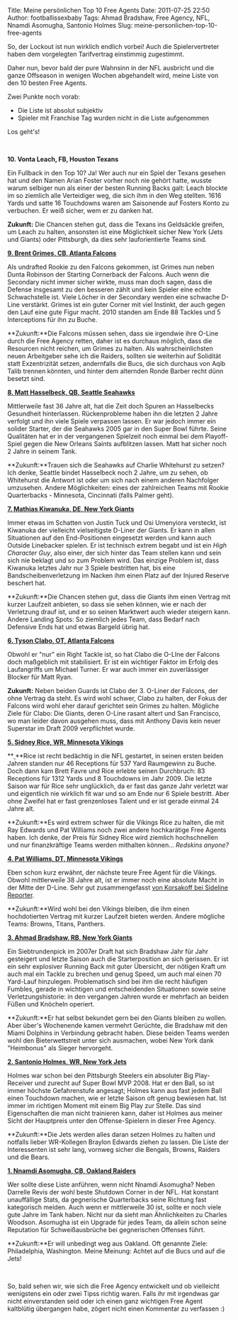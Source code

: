 Title: Meine persönlichen Top 10 Free Agents
Date: 2011-07-25 22:50
Author: footballissexbaby
Tags: Ahmad Bradshaw, Free Agency, NFL, Nnamdi Asomugha, Santonio Holmes
Slug: meine-personlichen-top-10-free-agents

So, der Lockout ist nun wirklich endlich vorbei! Auch die
Spielervertreter haben dem vorgelegten Tarifvertrag einstimmig
zugestimmt.

Daher nun, bevor bald der pure Wahnsinn in der NFL ausbricht und die
ganze Offseason in wenigen Wochen abgehandelt wird, meine Liste von den
10 besten Free Agents.

Zwei Punkte noch vorab:

-   Die Liste ist absolut subjektiv
-   Spieler mit Franchise Tag wurden nicht in die Liste aufgenommen

Los geht's!

 

**10. Vonta Leach, FB, Houston Texans**

Ein Fullback in den Top 10? Ja! Wer auch nur ein Spiel der Texans
gesehen hat und den Namen Arian Foster vorher noch nie gehört hatte,
wusste warum selbiger nun als einer der besten Running Backs galt: Leach
blockte im so ziemlich alle Verteidiger weg, die sich ihm in den Weg
stellten. 1616 Yards und satte 16 Touchdowns waren am Saisonende auf
Fosters Konto zu verbuchen. Er weiß sicher, wem er zu danken hat.

**Zukunft:** Die Chancen stehen gut, dass die Texans ins Geldsäckle
greifen, um Leach zu halten, ansonsten ist eine Möglichkeit sicher New
York (Jets und Giants) oder Pittsburgh, da dies sehr lauforientierte
Teams sind.

**<span style="text-decoration:underline;">9. Brent Grimes, CB, Atlanta
Falcons</span>**

Als undrafted Rookie zu den Falcons gekommen, ist Grimes nun neben Dunta
Robinson der Starting Cornerback der Falcons. Auch wenn die Secondary
nicht immer sicher wirkte, muss man doch sagen, dass die Defense
insgesamt zu den besseren zählt und kein Spieler eine echte
Schwachstelle ist. Viele Löcher in der Secondary werden eine schwache
D-Line verstärkt. Grimes ist ein guter Corner mit viel Instinkt, der
auch gegen den Lauf eine gute Figur macht. 2010 standen am Ende 88
Tackles und 5 Interceptions für ihn zu Buche.

**Zukunft:**Die Falcons müssen sehen, dass sie irgendwie ihre O-Line
durch die Free Agency retten, daher ist es durchaus möglich, dass die
Resourcen nicht reichen, um Grimes zu halten. Als wahrscheinlichsten
neuen Arbeitgeber sehe ich die Raiders, sollten sie weiterhin auf
Solidität statt Exzentrizität setzen, andernfalls die Bucs, die sich
durchaus von Aqib Talib trennen könnten, und hinter dem alternden Ronde
Barber recht dünn besetzt sind.

**<span style="text-decoration:underline;">8. Matt Hasselbeck, QB,
Seattle Seahawks</span>**

Mittlerweile fast 36 Jahre alt, hat die Zeit doch Spuren an Hasselbecks
Gesundheit hinterlassen. Rückenprobleme haben ihn die letzten 2 Jahre
verfolgt und ihn viele Spiele verpassen lassen. Er war jedoch immer ein
solider Starter, der die Seahawks 2005 gar in den Super Bowl führte.
Seine Qualitäten hat er in der vergangenen Spielzeit noch einmal bei dem
Playoff-Spiel gegen die New Orleans Saints aufblitzen lassen. Matt hat
sicher noch 2 Jahre in seinem Tank.

**Zukunft:**Trauen sich die Seahawks auf Charlie Whitehurst zu setzen?
Ich denke, Seattle bindet Hasselbeck noch 2 Jahre, um zu sehen, ob
Whitehurst die Antwort ist oder um sich nach einem anderen Nachfolger
umzusehen. Andere Möglichkeiten: eines der zahlreichen Teams mit Rookie
Quarterbacks - Minnesota, Cincinnati (falls Palmer geht).

**<span style="text-decoration:underline;">7. Mathias Kiwanuka, DE, New
York Giants</span>**

<span style="text-decoration:underline;"> </span>Immer etwas im Schatten
von Justin Tuck und Osi Umenyiora versteckt, ist Kiwanuka der vielleicht
vielseitigste D-Liner der Giants. Er kann in allen Situationen auf den
End-Positionen eingesetzt werden und kann auch Outside Linebacker
spielen. Er ist technisch extrem begabt und ist ein *High Character
Guy*, also einer, der sich hinter das Team stellen kann und sein sich
nie beklagt und so zum Problem wird. Das einzige Problem ist, dass
Kiwanuka letztes Jahr nur 3 Spiele bestritten hat, bis eine
Bandscheibenverletzung im Nacken ihm einen Platz auf der Injured Reserve
beschert hat.

**Zukunft:**Die Chancen stehen gut, dass die Giants ihm einen Vertrag
mit kurzer Laufzeit anbieten, so dass sie sehen können, wie er nach der
Verletzung drauf ist, und er so seinen Marktwert auch wieder steigern
kann. Andere Landing Spots: So ziemlich jedes Team, dass Bedarf nach
Defensive Ends hat und etwas Bargeld übrig hat.

**<span style="text-decoration:underline;">6. Tyson Clabo, OT, Atlanta
Falcons</span>**

Obwohl er "nur" ein Right Tackle ist, so hat Clabo die O-LIne der
Falcons doch maßgeblich mit stabilisiert. Er ist ein wichtiger Faktor im
Erfolg des Laufangriffs um Michael Turner. Er war auch immer ein
zuverlässiger Blocker für Matt Ryan.

**Zukunft:** Neben beiden Guards ist Clabo der 3. O-Liner der Falcons,
der ohne Vertrag da steht. Es wird wohl schwer, Clabo zu halten, der
Fokus der Falcons wird wohl eher darauf gerichtet sein Grimes zu halten.
Mögliche Ziele für Clabo: Die Giants, deren O-Line rasant altert und San
Francisco, wo man leider davon ausgehen muss, dass mit Anthony Davis
kein neuer Superstar im Draft 2009 verpflichtet wurde.

**<span style="text-decoration:underline;">5. Sidney Rice, WR, Minnesota
Vikings</span>**

**<span style="text-decoration:underline;"> </span>**Rice ist recht
bedächtig in die NFL gestartet, in seinen ersten beiden Jahren standen
nur 46 Receptions für 537 Yard Raumgewinn zu Buche. Doch dann kam Brett
Favre und Rice erlebte seinen Durchbruch: 83 Receptions für 1312 Yards
und 8 Touchdowns im Jahr 2009. Die letzte Saison war für Rice sehr
unglücklich, da er fast das ganze Jahr verletzt war und eigentlich nie
wirklich fit war und so am Ende nur 6 Spiele bestritt. Aber ohne Zweifel
hat er fast grenzenloses Talent und er ist gerade einmal 24 Jahre alt.

**Zukunft:**Es wird extrem schwer für die Vikings Rice zu halten, die
mit Ray Edwards und Pat Williams noch zwei andere hochkarätige Free
Agents haben. Ich denke, der Preis für Sidney Rice wird ziemlich
hochschnellen und nur finanzkräftige Teams werden mithalten können...
*Redskins anyone?*

**<span style="text-decoration:underline;">4. Pat Williams, DT,
Minnesota Vikings</span>**

Eben schon kurz erwähnt, der nächste teure Free Agent für die Vikings.
Obwohl mittlerweile 38 Jahre alt, ist er immer noch eine absolute Macht
in der Mitte der D-Line. Sehr gut zusammengefasst [von Korsakoff bei
Sideline Reporter][].

**Zukunft:**Wird wohl bei den Vikings bleiben, die ihm einen
hochdotierten Vertrag mit kurzer Laufzeit bieten werden. Andere mögliche
Teams: Browns, Titans, Panthers.

**<span style="text-decoration:underline;">3. Ahmad Bradshaw, RB, New
York Giants</span>**

Ein Siebtrundenpick im 2007er Draft hat sich Bradshaw Jahr für Jahr
gesteigert und letzte Saison auch die Starterposition an sich gerissen.
Er ist ein sehr explosiver Running Back mit guter Übersicht, der nötigen
Kraft um auch mal ein Tackle zu brechen und genug Speed, um auch mal
einen 70 Yard-Lauf hinzulegen. Problematisch sind bei ihm die recht
häufigen Fumbles, gerade in wichtigen und entscheidenden Situationen
sowie seine Verletzungshistorie: in den vergangen Jahren wurde er
mehrfach an beiden Füßen und Knöcheln operiert.

**Zukunft:**Er hat selbst bekundet gern bei den Giants bleiben zu
wollen. Aber über's Wochenende kamen vermehrt Gerüchte, die Bradshaw mit
den Miami Dolphins in Verbindung gebracht haben. Diese beiden Teams
werden wohl den Bieterwettstreit unter sich ausmachen, wobei New York
dank "Heimbonus" als Sieger hervorgeht.

**<span style="text-decoration:underline;">2. Santonio Holmes, WR, New
York Jets</span>**

Holmes war schon bei den Pittsburgh Steelers ein absoluter Big
Play-Receiver und zurecht auf Super Bowl MVP 2008. Hat er den Ball, so
ist immer höchste Gefahrenstufe angesagt; Holmes kann aus fast jedem
Ball einen Touchdown machen, wie er letzte Saison oft genug bewiesen
hat. Ist immer im richtigen Moment mit einem Big Play zur Stelle. Das
sind Eigenschaften die man nicht trainieren kann, daher ist Holmes aus
meiner Sicht der Hauptpreis unter den Offense-Spielern in dieser Free
Agency.

**Zukunft:**Die Jets werden alles daran setzen Holmes zu halten und
notfalls lieber WR-Kollegen Braylon Edwards ziehen zu lassen. Die Liste
der Interessenten ist sehr lang, vornweg sicher die Bengals, Browns,
Raiders und die Bears.

**<span style="text-decoration:underline;">1. Nnamdi Asomugha, CB,
Oakland Raiders</span>**

Wer sollte diese Liste anführen, wenn nicht Nnamdi Asomugha? Neben
Darrelle Revis der wohl beste Shutdown Corner in der NFL. Hat konstant
unauffällige Stats, da gegnerische Quarterbacks seine Richtung fast
kategorisch meiden. Auch wenn er mittlerweile 30 ist, sollte er noch
viele gute Jahre im Tank haben. Nicht nur da sieht man Ähnlichkeiten zu
Charles Woodson. Asomugha ist ein Upgrade für jedes Team, da allein
schon seine Reputation für Schweißausbrüche bei gegnerischen Offenses
führt.

**Zukunft:**Er will unbedingt weg aus Oakland. Oft genannte Ziele:
Philadelphia, Washington. Meine Meinung: Achtet auf die Bucs und auf die
Jets!

 

So, bald sehen wir, wie sich die Free Agency entwickelt und ob
vielleicht wenigstens ein oder zwei Tipss richtig waren. Falls ihr mit
irgendwas gar nicht einverstanden seid oder ich einen ganz wichtigen
Free Agent kaltblütig übergangen habe, zögert nicht einen Kommentar zu
verfassen :)

  [von Korsakoff bei Sideline Reporter]: http://sidelinereporter.wordpress.com/2011/07/15/nfl-bazar-2011-defensive-front-seven/
